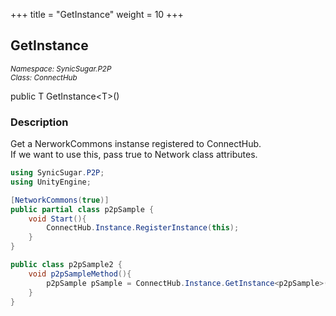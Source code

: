 +++
title = "GetInstance"
weight = 10
+++
## GetInstance
<small>*Namespace: SynicSugar.P2P* <br>
*Class: ConnectHub* </small>

public T GetInstance&lt;T&gt;()


### Description
Get a NerworkCommons instanse registered to ConnectHub.<br>
If we want to use this, pass true to Network class attributes.


```cs
using SynicSugar.P2P;
using UnityEngine;

[NetworkCommons(true)]
public partial class p2pSample {
    void Start(){
        ConnectHub.Instance.RegisterInstance(this);
    }
}

public class p2pSample2 {
    void p2pSampleMethod(){
        p2pSample pSample = ConnectHub.Instance.GetInstance<p2pSample>();
    }
}
```